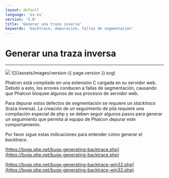 ```yaml
---
layout: default
language: 'es-es'
version: '5.0'
title: 'Generar una traza inversa'
keywords: 'backtrace, depuración, fallas de segmentación'
---
```


# Generar una traza inversa
- - -
![](/assets/images/document-status-under-review-red.svg) ![](/assets/images/version-{{ page.version }}.svg)

Phalcon está compilado en una extensión C cargada en su servidor web. Debido a esto, los errores conducen a fallas de segmentación, causando que Phalcon bloquee algunos de sus procesos de servidor web.

Para depurar estos defectos de segmentación se requiere un *stacktrace* (traza inversa). La creación de un seguimiento de pila requiere una compilación especial de php y se deben seguir algunos pasos para generar un seguimiento que permita al equipo de Phalcon depurar este comportamiento.

Por favor sigue estas indicaciones para entender cómo generar el *backtrace*.

[https://bugs.php.net/bugs-generating-backtrace.php](https://bugs.php.net/bugs-generating-backtrace.php)

[https://bugs.php.net/bugs-generating-backtrace-win32.php](https://bugs.php.net/bugs-generating-backtrace-win32.php)

